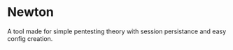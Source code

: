 # Newton
A tool made for simple pentesting theory with session persistance and easy config creation. 
